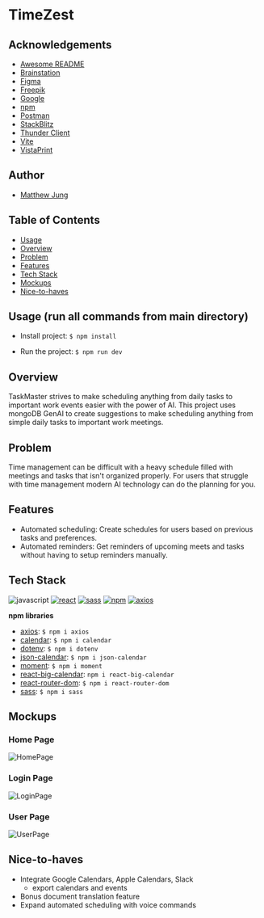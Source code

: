 # TimeZest

## Acknowledgements
- [Awesome README](https://github.com/matiassingers/awesome-readme)
- [Brainstation](https://brainstation.io/)
- [Figma](https://www.figma.com/design/)
- [Freepik](https://www.freepik.com/)
- [Google](https://fonts.google.com/)
- [npm](https://www.npmjs.com/)
- [Postman](https://www.postman.com/)
- [StackBlitz](https://stackblitz.com/edit/react-fu7pbk?file=src%2FApp.js)
- [Thunder Client](https://www.thunderclient.com/)
- [Vite](https://vitejs.dev/)
- [VistaPrint](https://www.vistaprint.ca)

## Author
- [Matthew Jung](https://github.com/matthewjung04)

## Table of Contents
- [Usage](#usage-run-all-commands-from-main-directory)
- [Overview](#overview)
- [Problem](#problem)
- [Features](#features)
- [Tech Stack](#tech-stack)
- [Mockups](#mockups)
- [Nice-to-haves](#nice-to-haves)

## Usage (run all commands from main directory)
- Install project:
`$ npm install`

- Run the project:
`$ npm run dev`

## Overview
TaskMaster strives to make scheduling anything from daily tasks to important work events easier with the power of AI.
This project uses mongoDB GenAI to create suggestions to make scheduling anything from simple daily tasks to important work meetings.

## Problem
Time management can be difficult with a heavy schedule filled with meetings and tasks that isn't organized properly.
For users that struggle with time management modern AI technology can do the planning for you.

## Features
- Automated scheduling: Create schedules for users based on previous tasks and preferences.
- Automated reminders: Get reminders of upcoming meets and tasks without having to setup reminders manually.

## Tech Stack
![javascript][javascript-image] [![react][react-image]][react-url] [![sass][sass-image]][sass-url] [![npm][npm-image]][npm-url] [![axios][axios-image]][axios-url] 

[javascript-image]: https://img.shields.io/badge/JavaScript-HTML-orange
[axios-image]: https://img.shields.io/badge/axios-api-purple
[axios-url]: https://axios-http.com/docs/api_intro
[expressjs-image]: https://img.shields.io/badge/Express.js-framework-white
[expressjs-url]: https://expressjs.com/
[mongodb-image]: https://img.shields.io/badge/mongoDB-database-lime
[mongodb-url]: https://www.mongodb.com/
[nodejs-image]: https://img.shields.io/badge/Node.js-backend-green
[nodejs-url]: https://nodejs.org/en
[npm-image]: https://img.shields.io/badge/npm-v10.8.1-red
[npm-url]: https://www.npmjs.com/
[react-image]: https://img.shields.io/badge/react-vite-blue
[react-url]: https://react.dev/
[sass-image]: https://img.shields.io/badge/Sass-css-pink
[sass-url]: https://sass-lang.com/

**npm libraries**
- [axios](https://www.npmjs.com/package/axios): `$ npm i axios`
- [calendar](https://www.npmjs.com/package/calendar): `$ npm i calendar`
- [dotenv](https://www.npmjs.com/package/dotenv): `$ npm i dotenv`
- [json-calendar](https://www.npmjs.com/package/json-calendar): `$ npm i json-calendar`
- [moment](https://www.npmjs.com/package/moment): `$ npm i moment`
- [react-big-calendar](https://www.npmjs.com/package/react-big-calendar): `npm i react-big-calendar`
- [react-router-dom](https://www.npmjs.com/package/react-router-dom): `$ npm i react-router-dom`
- [sass](https://www.npmjs.com/package/sass): `$ npm i sass`

## Mockups

### Home Page
![HomePage](./client/public/Mockups/HomePage_Mockup.jpg)

### Login Page
![LoginPage](./client/public/Mockups/LoginPage_Mockup.jpg)

### User Page
![UserPage](./client/public/Mockups/UserPage_Mockup.jpg)

## Nice-to-haves
- Integrate Google Calendars, Apple Calendars, Slack
  - export calendars and events
- Bonus document translation feature
- Expand automated scheduling with voice commands